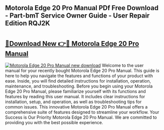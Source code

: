 ## Motorola Edge 20 Pro Manual PDf Free Download - Part-bmT Service Owner Guide - User Repair Edition RQJ2K

# <h2><a href="http://cf24604.oget.top/?id=Motorola+Edge+20+Pro+Manual">🔗Download New 👉🔴 Motorola Edge 20 Pro Manual</a></h2>

[![Motorola Edge 20 Pro Manual new download](https://i.imgur.com/5g1atiW.png)](http://cf24604.oget.top/?id=Motorola+Edge+20+Pro+Manual)
Welcome to the user manual for your recently bought Motorola Edge 20 Pro Manual. This guide is here to help you navigate the features and functions of your product with ease. Inside, you will find detailed instructions for installation, operation, maintenance, and troubleshooting. Before you begin using your Motorola Edge 20 Pro Manual, please familiarize yourself with its functions and features by reading this user manual. It includes clear instructions for installation, setup, and operation, as well as troubleshooting tips for common issues. This innovative Motorola Edge 20 Pro Manual offers a comprehensive suite of features designed to streamline your workflow. Your Success is Our Priority Motorola Edge 20 Pro Manual. We are committed to providing you with the best possible experience.
